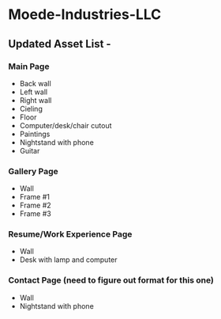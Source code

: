 # Moede-Industries-LLC
## Updated Asset List - 
### Main Page
- Back wall
- Left wall
- Right wall
- Cieling
- Floor
- Computer/desk/chair cutout
- Paintings
- Nightstand with phone
- Guitar
### Gallery Page
- Wall
- Frame #1
- Frame #2 
- Frame #3
### Resume/Work Experience Page
- Wall
- Desk with lamp and computer 
### Contact Page (need to figure out format for this one)
- Wall
- Nightstand with phone